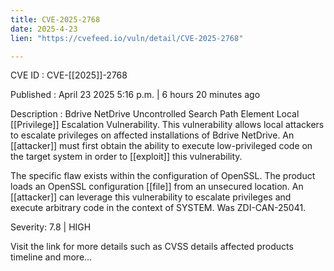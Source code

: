 ```yaml
---
title: CVE-2025-2768
date: 2025-4-23
lien: "https://cvefeed.io/vuln/detail/CVE-2025-2768"

---
```


CVE ID : CVE-[[2025]]-2768

Published :  April 23
2025
5:16 p.m. | 6 hours
20 minutes ago

Description : Bdrive NetDrive Uncontrolled Search Path Element Local  [[Privilege]] Escalation Vulnerability. This vulnerability allows local attackers to escalate privileges on affected installations of Bdrive NetDrive. An  [[attacker]] must first obtain the ability to execute low-privileged code on the target system in order to  [[exploit]] this vulnerability.

The specific flaw exists within the configuration of OpenSSL. The product loads an OpenSSL configuration  [[file]] from an unsecured location. An  [[attacker]] can leverage this vulnerability to escalate privileges and execute arbitrary code in the context of SYSTEM. Was ZDI-CAN-25041.

Severity: 7.8 | HIGH

Visit the link for more details
such as CVSS details
affected products
timeline
and more...
